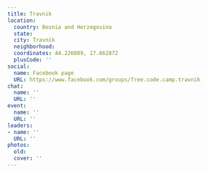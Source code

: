 ```yaml
---
title: Travnik
location:
  country: Bosnia and Herzegovina
  state: 
  city: Travnik
  neighborhood: 
  coordinates: 44.226089, 17.662872
  plusCode: ''
social:
  name: Facebook page
  URL: https://www.facebook.com/groups/free.code.camp.travnik
chat:
  name: ''
  URL: ''
event:
  name: ''
  URL: ''
leaders:
- name: ''
  URL: ''
photos:
  old: 
  cover: ''
---
```

